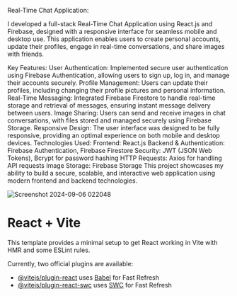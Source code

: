 Real-Time Chat Application:


I developed a full-stack Real-Time Chat Application using React.js and Firebase, designed with a responsive interface for seamless mobile and desktop use. This application enables users to create personal accounts, update their profiles, engage in real-time conversations, and share images with friends.

Key Features:
  User Authentication: Implemented secure user authentication using Firebase Authentication, allowing users to sign up, log in, and manage their accounts securely.
  Profile Management: Users can update their profiles, including changing their profile pictures and personal information.
  Real-Time Messaging: Integrated Firebase Firestore to handle real-time storage and retrieval of messages, ensuring instant message delivery between users.
  Image Sharing: Users can send and receive images in chat conversations, with files stored and managed securely using Firebase Storage.
  Responsive Design: The user interface was designed to be fully responsive, providing an optimal experience on both mobile and desktop devices.
Technologies Used:
  Frontend: React.js
  Backend & Authentication: Firebase Authentication, Firebase Firestore
  Security: JWT (JSON Web Tokens), Bcrypt for password hashing
  HTTP Requests: Axios for handling API requests
  Image Storage: Firebase Storage
This project showcases my ability to build a secure, scalable, and interactive web application using modern frontend and backend technologies.

![Screenshot 2024-09-06 022048](https://github.com/user-attachments/assets/1fe80858-267d-4997-b059-b39929df2717)














# React + Vite

This template provides a minimal setup to get React working in Vite with HMR and some ESLint rules.

Currently, two official plugins are available:

- [@vitejs/plugin-react](https://github.com/vitejs/vite-plugin-react/blob/main/packages/plugin-react/README.md) uses [Babel](https://babeljs.io/) for Fast Refresh
- [@vitejs/plugin-react-swc](https://github.com/vitejs/vite-plugin-react-swc) uses [SWC](https://swc.rs/) for Fast Refresh
